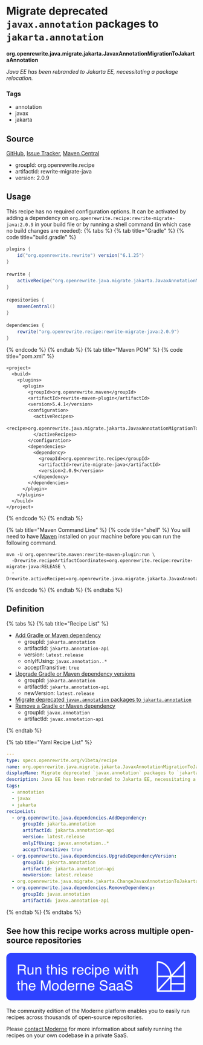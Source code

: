 # Migrate deprecated `javax.annotation` packages to `jakarta.annotation`

**org.openrewrite.java.migrate.jakarta.JavaxAnnotationMigrationToJakartaAnnotation**

_Java EE has been rebranded to Jakarta EE, necessitating a package relocation._

### Tags

* annotation
* javax
* jakarta

## Source

[GitHub](https://github.com/openrewrite/rewrite-migrate-java/blob/main/src/main/resources/META-INF/rewrite/jakarta-ee-9.yml), [Issue Tracker](https://github.com/openrewrite/rewrite-migrate-java/issues), [Maven Central](https://central.sonatype.com/artifact/org.openrewrite.recipe/rewrite-migrate-java/2.0.9/jar)

* groupId: org.openrewrite.recipe
* artifactId: rewrite-migrate-java
* version: 2.0.9


## Usage

This recipe has no required configuration options. It can be activated by adding a dependency on `org.openrewrite.recipe:rewrite-migrate-java:2.0.9` in your build file or by running a shell command (in which case no build changes are needed): 
{% tabs %}
{% tab title="Gradle" %}
{% code title="build.gradle" %}
```groovy
plugins {
    id("org.openrewrite.rewrite") version("6.1.25")
}

rewrite {
    activeRecipe("org.openrewrite.java.migrate.jakarta.JavaxAnnotationMigrationToJakartaAnnotation")
}

repositories {
    mavenCentral()
}

dependencies {
    rewrite("org.openrewrite.recipe:rewrite-migrate-java:2.0.9")
}
```
{% endcode %}
{% endtab %}
{% tab title="Maven POM" %}
{% code title="pom.xml" %}
```markup
<project>
  <build>
    <plugins>
      <plugin>
        <groupId>org.openrewrite.maven</groupId>
        <artifactId>rewrite-maven-plugin</artifactId>
        <version>5.4.1</version>
        <configuration>
          <activeRecipes>
            <recipe>org.openrewrite.java.migrate.jakarta.JavaxAnnotationMigrationToJakartaAnnotation</recipe>
          </activeRecipes>
        </configuration>
        <dependencies>
          <dependency>
            <groupId>org.openrewrite.recipe</groupId>
            <artifactId>rewrite-migrate-java</artifactId>
            <version>2.0.9</version>
          </dependency>
        </dependencies>
      </plugin>
    </plugins>
  </build>
</project>
```
{% endcode %}
{% endtab %}

{% tab title="Maven Command Line" %}
{% code title="shell" %}
You will need to have [Maven](https://maven.apache.org/download.cgi) installed on your machine before you can run the following command.

```shell
mvn -U org.openrewrite.maven:rewrite-maven-plugin:run \
  -Drewrite.recipeArtifactCoordinates=org.openrewrite.recipe:rewrite-migrate-java:RELEASE \
  -Drewrite.activeRecipes=org.openrewrite.java.migrate.jakarta.JavaxAnnotationMigrationToJakartaAnnotation
```
{% endcode %}
{% endtab %}
{% endtabs %}

## Definition

{% tabs %}
{% tab title="Recipe List" %}
* [Add Gradle or Maven dependency](../../../java/dependencies/adddependency.md)
  * groupId: `jakarta.annotation`
  * artifactId: `jakarta.annotation-api`
  * version: `latest.release`
  * onlyIfUsing: `javax.annotation..*`
  * acceptTransitive: `true`
* [Upgrade Gradle or Maven dependency versions](../../../java/dependencies/upgradedependencyversion.md)
  * groupId: `jakarta.annotation`
  * artifactId: `jakarta.annotation-api`
  * newVersion: `latest.release`
* [Migrate deprecated `javax.annotation` packages to `jakarta.annotation`](../../../java/migrate/jakarta/changejavaxannotationtojakarta.md)
* [Remove a Gradle or Maven dependency](../../../java/dependencies/removedependency.md)
  * groupId: `javax.annotation`
  * artifactId: `javax.annotation-api`

{% endtab %}

{% tab title="Yaml Recipe List" %}
```yaml
---
type: specs.openrewrite.org/v1beta/recipe
name: org.openrewrite.java.migrate.jakarta.JavaxAnnotationMigrationToJakartaAnnotation
displayName: Migrate deprecated `javax.annotation` packages to `jakarta.annotation`
description: Java EE has been rebranded to Jakarta EE, necessitating a package relocation.
tags:
  - annotation
  - javax
  - jakarta
recipeList:
  - org.openrewrite.java.dependencies.AddDependency:
      groupId: jakarta.annotation
      artifactId: jakarta.annotation-api
      version: latest.release
      onlyIfUsing: javax.annotation..*
      acceptTransitive: true
  - org.openrewrite.java.dependencies.UpgradeDependencyVersion:
      groupId: jakarta.annotation
      artifactId: jakarta.annotation-api
      newVersion: latest.release
  - org.openrewrite.java.migrate.jakarta.ChangeJavaxAnnotationToJakarta
  - org.openrewrite.java.dependencies.RemoveDependency:
      groupId: javax.annotation
      artifactId: javax.annotation-api

```
{% endtab %}
{% endtabs %}

## See how this recipe works across multiple open-source repositories

[![Moderne Link Image](/.gitbook/assets/ModerneRecipeButton.png)](https://app.moderne.io/recipes/org.openrewrite.java.migrate.jakarta.JavaxAnnotationMigrationToJakartaAnnotation)

The community edition of the Moderne platform enables you to easily run recipes across thousands of open-source repositories.

Please [contact Moderne](https://moderne.io/product) for more information about safely running the recipes on your own codebase in a private SaaS.

